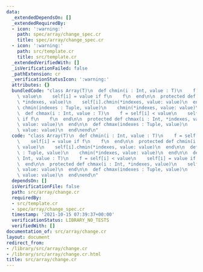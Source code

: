 ```yaml
---
data:
  _extendedDependsOn: []
  _extendedRequiredBy:
  - icon: ':warning:'
    path: spec/array/change_spec.cr
    title: spec/array/change_spec.cr
  - icon: ':warning:'
    path: src/template.cr
    title: src/template.cr
  _extendedVerifiedWith: []
  _isVerificationFailed: false
  _pathExtension: cr
  _verificationStatusIcon: ':warning:'
  attributes: {}
  bundledCode: "class Array(T)\n  def chmin(i : Int, value : T)\n    f = self[i] >\
    \ value\n    self[i] = value if f\n    f\n  end\n\n  protected def chmin(i : Int,\
    \ *indexes, value)\n    self[i].chmin(*indexes, value: value)\n  end\n\n  def\
    \ chmin(indexes : Tuple, value)\n    chmin(*indexes, value: value)\n  end\n\n\
    \  def chmax(i : Int, value : T)\n    f = self[i] < value\n    self[i] = value\
    \ if f\n    f\n  end\n\n  protected def chmax(i : Int, *indexes, value)\n    self[i].chmax(*indexes,\
    \ value: value)\n  end\n\n  def chmax(indexes : Tuple, value)\n    chmax(*indexes,\
    \ value: value)\n  end\nend\n"
  code: "class Array(T)\n  def chmin(i : Int, value : T)\n    f = self[i] > value\n\
    \    self[i] = value if f\n    f\n  end\n\n  protected def chmin(i : Int, *indexes,\
    \ value)\n    self[i].chmin(*indexes, value: value)\n  end\n\n  def chmin(indexes\
    \ : Tuple, value)\n    chmin(*indexes, value: value)\n  end\n\n  def chmax(i :\
    \ Int, value : T)\n    f = self[i] < value\n    self[i] = value if f\n    f\n\
    \  end\n\n  protected def chmax(i : Int, *indexes, value)\n    self[i].chmax(*indexes,\
    \ value: value)\n  end\n\n  def chmax(indexes : Tuple, value)\n    chmax(*indexes,\
    \ value: value)\n  end\nend\n"
  dependsOn: []
  isVerificationFile: false
  path: src/array/change.cr
  requiredBy:
  - src/template.cr
  - spec/array/change_spec.cr
  timestamp: '2021-10-15 07:39:37+00:00'
  verificationStatus: LIBRARY_NO_TESTS
  verifiedWith: []
documentation_of: src/array/change.cr
layout: document
redirect_from:
- /library/src/array/change.cr
- /library/src/array/change.cr.html
title: src/array/change.cr
---
```

